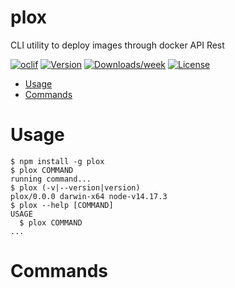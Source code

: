 plox
====

CLI utility to deploy images through docker API Rest

[![oclif](https://img.shields.io/badge/cli-oclif-brightgreen.svg)](https://oclif.io)
[![Version](https://img.shields.io/npm/v/plox.svg)](https://npmjs.org/package/plox)
[![Downloads/week](https://img.shields.io/npm/dw/plox.svg)](https://npmjs.org/package/plox)
[![License](https://img.shields.io/npm/l/plox.svg)](https://github.com/yojona/plox/blob/master/package.json)

<!-- toc -->
* [Usage](#usage)
* [Commands](#commands)
<!-- tocstop -->
# Usage
<!-- usage -->
```sh-session
$ npm install -g plox
$ plox COMMAND
running command...
$ plox (-v|--version|version)
plox/0.0.0 darwin-x64 node-v14.17.3
$ plox --help [COMMAND]
USAGE
  $ plox COMMAND
...
```
<!-- usagestop -->
# Commands
<!-- commands -->

<!-- commandsstop -->
